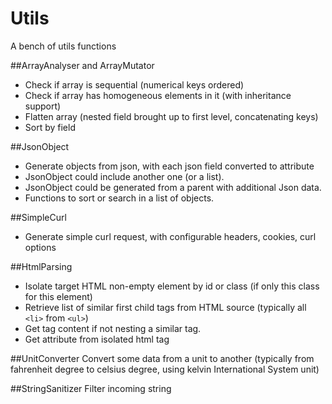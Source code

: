 # Utils
A bench of utils functions

##ArrayAnalyser and ArrayMutator
* Check if array is sequential (numerical keys ordered)
* Check if array has homogeneous elements in it (with inheritance support)
* Flatten array (nested field brought up to first level, concatenating keys)
* Sort by field

##JsonObject
* Generate objects from json, with each json field converted to attribute
* JsonObject could include another one (or a list).
* JsonObject could be generated from a parent with additional Json data.
* Functions to sort or search in a list of objects.

##SimpleCurl
* Generate simple curl request, with configurable headers, cookies, curl options

##HtmlParsing
* Isolate target HTML non-empty element by id or class
(if only this class for this element)
* Retrieve list of similar first child tags from HTML source
(typically all `<li>` from `<ul>`)
* Get tag content if not nesting a similar tag.
* Get attribute from isolated html tag

##UnitConverter
Convert some data from a unit to another
(typically from fahrenheit degree to celsius degree, using kelvin International System unit)

##StringSanitizer
Filter incoming string
